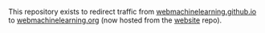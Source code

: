 This repository exists to redirect traffic from [webmachinelearning.github.io](https://webmachinelearning.github.io) to [webmachinelearning.org](https://webmachinelearning.org) (now hosted from the [website](https://github.com/webmachinelearning/website) repo).